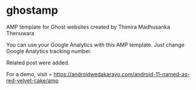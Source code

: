 # ghostamp
AMP template for Ghost websites created by Thimira Madhusanka Thenuwara

You can use your Google Analytics with this AMP template. Just change Google Analytics tracking number. 

Related post were added.

For a demo, visit = https://androidwedakarayo.com/android-11-named-as-red-velvet-cake/amp

